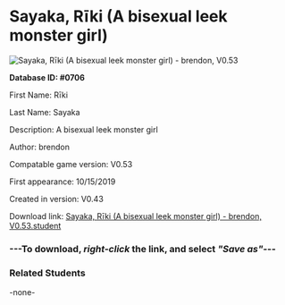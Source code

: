 # Sayaka, Rīki (A bisexual leek monster girl)

<img src="../../Files/Images/Sayaka, Rīki (A bisexual leek monster girl).png" title="Sayaka, Rīki (A bisexual leek monster girl) - brendon, V0.53">

**Database ID: #0706**

First Name: Rīki

Last Name: Sayaka

Description: A bisexual leek monster girl

Author: brendon

Compatable game version: V0.53

First appearance: 10/15/2019

Created in version: V0.43

Download link: <a href="https://raw.githubusercontent.com/Arbiter1223/Daigaku-Gurashi-Custom-Students/master/Files/Student%20Files/Sayaka%2C%20Rīki%20(A%20bisexual%20leek%20monster%20girl)%20-%20brendon%2C%20V0.53.student">Sayaka, Rīki (A bisexual leek monster girl) - brendon, V0.53.student</a>

### ---**To download, _right-click_ the link, and select _"Save as"_**---

### Related Students

-none-
